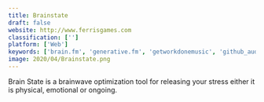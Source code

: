 ```yaml
---
title: Brainstate
draft: false 
website: http://www.ferrisgames.com
classification: ['']
platform: ['Web']
keywords: ['brain.fm', 'generative.fm', 'getworkdonemusic', 'github_audio', 'gnaural', 'krisp', 'lux_vst_brainwave_entrainment_instrument', 'mind_workstation', 'quiet_time', 'rainy_mood', 'relaxing_soundscape', 'sbagen', 'simple_habit', 'slumber', 'focusmusic.fm', 'iawake_professional']
image: 2020/04/Brainstate.png
---
```

Brain State is a brainwave optimization tool for releasing your stress either it is physical, emotional or ongoing.